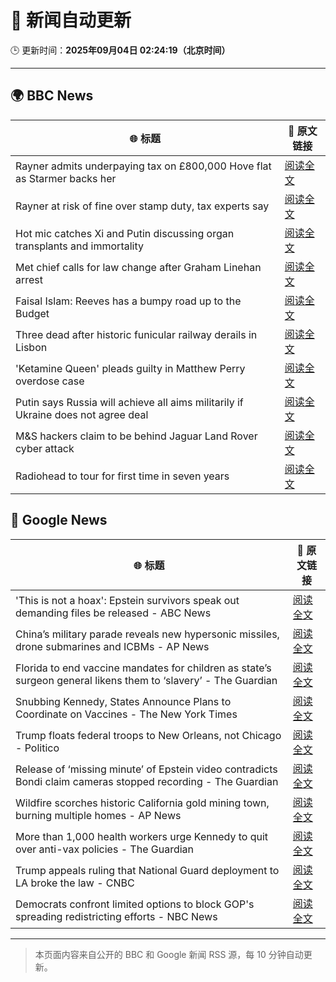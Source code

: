 # 🧠 新闻自动更新

🕒 更新时间：**2025年09月04日 02:24:19（北京时间）**

---

## 🌍 BBC News

| 🌐 标题 | 🔗 原文链接 |
|--------|-------------|
| Rayner admits underpaying tax on £800,000 Hove flat as Starmer backs her | [阅读全文](https://www.bbc.com/news/articles/cy50446rq73o?at_medium=RSS&at_campaign=rss) |
| Rayner at risk of fine over stamp duty, tax experts say | [阅读全文](https://www.bbc.com/news/articles/c62n366q306o?at_medium=RSS&at_campaign=rss) |
| Hot mic catches Xi and Putin discussing organ transplants and immortality | [阅读全文](https://www.bbc.com/news/articles/cr70rvrd41ko?at_medium=RSS&at_campaign=rss) |
| Met chief calls for law change after Graham Linehan arrest | [阅读全文](https://www.bbc.com/news/articles/c1mx09l5297o?at_medium=RSS&at_campaign=rss) |
| Faisal Islam: Reeves has a bumpy road up to the Budget | [阅读全文](https://www.bbc.com/news/articles/cn76ly476x6o?at_medium=RSS&at_campaign=rss) |
| Three dead after historic funicular railway derails in Lisbon | [阅读全文](https://www.bbc.com/news/articles/c1jzlgj915no?at_medium=RSS&at_campaign=rss) |
| 'Ketamine Queen' pleads guilty in Matthew Perry overdose case | [阅读全文](https://www.bbc.com/news/articles/c2dng3rrzjdo?at_medium=RSS&at_campaign=rss) |
| Putin says Russia will achieve all aims militarily if Ukraine does not agree deal | [阅读全文](https://www.bbc.com/news/articles/c4g7dze5n1vo?at_medium=RSS&at_campaign=rss) |
| M&S hackers claim to be behind Jaguar Land Rover cyber attack | [阅读全文](https://www.bbc.com/news/articles/c4gqepe5355o?at_medium=RSS&at_campaign=rss) |
| Radiohead to tour for first time in seven years | [阅读全文](https://www.bbc.com/news/articles/cedvddjnd08o?at_medium=RSS&at_campaign=rss) |

## 📰 Google News

| 🌐 标题 | 🔗 原文链接 |
|--------|-------------|
| 'This is not a hoax': Epstein survivors speak out demanding files be released - ABC News | [阅读全文](https://news.google.com/rss/articles/CBMioAFBVV95cUxNaWVsRzRRVkt6bFdFYVRwQmtRMXc4WG5ja3Zhd3Y1MzhIeVdlTW1WaURRaXpPMTJDaDIweVlGMmpod0xQXzd5QlVQWFhETU9ibmxrd1JfNDRUUEJ3TnozMFpLZ28tUE9ELWszYzk1anlUSmRKU1M1NGtPb1ZpNEc0ay1JaTAtd2FDWmlCTkJGSjBreUN4XzhOZDFPQmhLWlBa0gGmAUFVX3lxTFBQQ1daUHdnMXZyRk9xSHRDUEsxblV3R1RIYXFxVmkwSS1DQjFhTUdJN3p1VS14N1NIZS1kZjdrTTItU1FTTTIwb0QySFQzUHA2aEtjZ0dUelg2Qjd1QTY0WWxoWU9udFJFYVBJT2tlMUxiWURpT19UR3JPZGZaLUxxWHN3VlFvcjlXTDE3SUs1YXlMeWZ6eGpOMm9TenpmTUhCVXNTYUE?oc=5) |
| China’s military parade reveals new hypersonic missiles, drone submarines and ICBMs - AP News | [阅读全文](https://news.google.com/rss/articles/CBMitgFBVV95cUxQNHl0MF9FQmhZajhkNkpqZURZV0Exa1MxMU9Cb3ZoeDNBVngxaWZqQi1sdkJibWhQNWxueXJVWHgxWDRydW5WYll6bFpQMzF2dkRkdnhYX2QxN3Z4aS1xT2FHRHVjMUVJdTBtT0trZUk4Q2lFXzQwaWQtTGpUcGNVLVItZDdJOEZZNUplalQzaEJuVGpzNjZldXpIaXlEdGhLVVRkVWVpd2ttZE42T08yeGFFNnBoUQ?oc=5) |
| Florida to end vaccine mandates for children as state’s surgeon general likens them to ‘slavery’ - The Guardian | [阅读全文](https://news.google.com/rss/articles/CBMie0FVX3lxTE1SLTdlODRFUWpleExIcElMSzlVZDctU0VJZWEtNmc5LXdzVlR4Ym9ERnM3TndCblVqMjIwd2FSNVRKQTRHTXFscDM4ZVV5V1R0V3hoMkpEbnhET2xKanhUUlZIUGE2Q1RsZm1BaWV5Y2pmX3l6b1pFdGJWaw?oc=5) |
| Snubbing Kennedy, States Announce Plans to Coordinate on Vaccines - The New York Times | [阅读全文](https://news.google.com/rss/articles/CBMiigFBVV95cUxQYUZzaDZ2TE85SmFMLVhkYWxhRDM1SjBDMmhPZ1NWSnh4SkF3V0hRVm1yNVBpaHFzRkdkN2V1U1lfc2ZMZUNSWXFWZ0lOWF9zNVFEODN4amNURTFrVl9LU19qMXg5cHJhMDAzTjI1ZTJvU2pzdUtmNm9sLVlaS1c1SkdiS2E3S0hQcHc?oc=5) |
| Trump floats federal troops to New Orleans, not Chicago - Politico | [阅读全文](https://news.google.com/rss/articles/CBMilAFBVV95cUxNaHRXRHRMOFhWdlN4NG16ekRLSFQ4SEdicG92SE5RQnBIRlJGSHFzU1ZjT3c3S3NIbk53bDk1dWN0TzhhVmlIRGlSVTh0VW8zLXBJeHl2M0pIVWV5UDVxNmt4RnBpU2h3VElXMWZ4cm5ybzUtdWZ5TzIxRC1aa240V242cFQxTmplR0NTeE1yN1I4RDRp?oc=5) |
| Release of ‘missing minute’ of Epstein video contradicts Bondi claim cameras stopped recording - The Guardian | [阅读全文](https://news.google.com/rss/articles/CBMijgFBVV95cUxPNG91eVUyMjhvRlBtOVdsSnU4QndDRWNac3NkMTRJRWJNVEhTYTJ2X1EwZ3hSSFE2UWpISjJWWnlHQi0xQ2RVcEp5Sjd4ZGJWSGxKQWVDNXVPNWNOeWpfcWk2SUt2V1hwNk5Balk2c0hPd1lqWGJPQ1pWMnVzTDU5MllfSldqeWFYR0JfU2dn?oc=5) |
| Wildfire scorches historic California gold mining town, burning multiple homes - AP News | [阅读全文](https://news.google.com/rss/articles/CBMirgFBVV95cUxQWEt0Y09iMlctaXFNRmtraERmNGZsaVIwOUVrWG9mSGxYa1IzdDJxRzBEUVd5YW5Zdk95MVJ1Q0xMczVkSEJwNFhXYjZmU1ZGb2YweUJqelFpRlZQM2FaMTJxR3pabUlXQ0E0VlRyTnJVeFVGYjR2ZjNIRGFxeWRMcTVQdS1HbkpHdlE4YVV4M00wLVliUTVMdEtsUXJSeUhNbGJRUFRxbnAxcElzQ3c?oc=5) |
| More than 1,000 health workers urge Kennedy to quit over anti-vax policies - The Guardian | [阅读全文](https://news.google.com/rss/articles/CBMihAFBVV95cUxOSUNkeG15VGlBcDVlSHVjM24tNnJQUmt0Y3pVODdZNmhxc0dnak5kU0w2LW5xNDZLZ0l2S1IzQWZrUklvempCai1ubEk5VE1GNFBNWW1ZVUd1LXB2Z2MxcXQxQ2Z0bjhjUklVdXBxOWtodmdnQ1R1UzBaTnFmVDFIWk8tLUc?oc=5) |
| Trump appeals ruling that National Guard deployment to LA broke the law - CNBC | [阅读全文](https://news.google.com/rss/articles/CBMikAFBVV95cUxQdVdiaHNpUzJtM1g2UjROVVZYMFZkUVFRT05aNkVaamRVcXBkUDRXcjhlSXpYNTBBMUlfcC1McE1KZ1NZNGh6NjF5b3NLcXJLOVRqOFkxVHJFdnVrOThrNjQyMGhfVkFVTjJjTnh6TFJTbFJGNlg4OTE1a0hWSUs5Y0pFYkkzU181bW5YTXVDNi3SAZYBQVVfeXFMUGtiRi1vM3ZWZnFJNk9EUXNmVFlDcXVHT0U2VjBMTlJuaGh2VVhCUktpMzRMWXZraklJclBldnRhbW1VaTZ5bm9IZUJtRE5jZFVnZUxkR0JQZ29fNUxFUVlWcnoyQlJTaUFZalhNQWRqWVFxX2VwTld3TVlxUHFMeXRQejN6Qi1YTjZTUGk0N01HWnozZElB?oc=5) |
| Democrats confront limited options to block GOP's spreading redistricting efforts - NBC News | [阅读全文](https://news.google.com/rss/articles/CBMipgFBVV95cUxOaEp6eE5ENWJlODE1N3ppc3JoSm1MbkFvLVZFd3hUSjFrNlBwLXdJSzd6ZmQzYVdzUEVEcU5fUzU1UE5NYUREOE01RnBwVm1nS1hhQURrYnpFVEgza1NpNng1Ull2Z1owQWhVRmlPeGJEM244M0c1c3J1QURYVFhvY3k2dS04VkRRZ2U0YlBZenV4UHc3eUNMMlEwQzBUU1hEWW05YVN30gFWQVVfeXFMUDYxZWUtT3V6Zm5WdmVtVGl4cld2aHZRRkhvQk1GREVPdXFieGRPUzZhQ0t6bDdTSzZzaUpMYlZiSktfTURIMDFPelZTMXNqYThnVEo0UUE?oc=5) |

---
> 本页面内容来自公开的 BBC 和 Google 新闻 RSS 源，每 10 分钟自动更新。